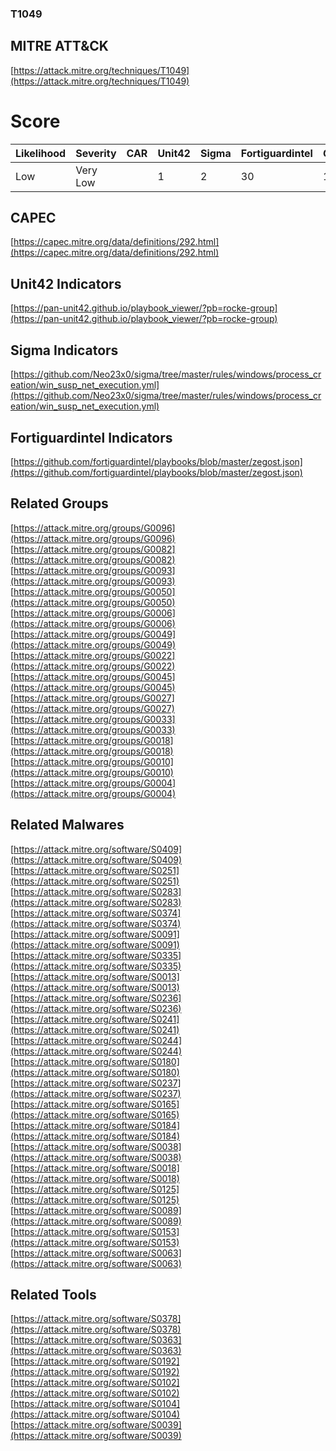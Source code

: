
### T1049
## MITRE ATT&CK
[https://attack.mitre.org/techniques/T1049](https://attack.mitre.org/techniques/T1049)

# Score

| Likelihood | Severity | CAR | Unit42 | Sigma | Fortiguardintel | Groups | Malwares | Tools |
| ---------- | -------- | --- | ------ | ----- | --------------- | ---  | --- | --- |
| Low | Very Low |   | 1 | 2 | 30 | 13 | 20 | 6 |



## CAPEC

[https://capec.mitre.org/data/definitions/292.html](https://capec.mitre.org/data/definitions/292.html)
[]()


## Unit42 Indicators

[https://pan-unit42.github.io/playbook_viewer/?pb=rocke-group](https://pan-unit42.github.io/playbook_viewer/?pb=rocke-group)
[]()


## Sigma Indicators

[https://github.com/Neo23x0/sigma/tree/master/rules/windows/process_creation/win_susp_net_execution.yml](https://github.com/Neo23x0/sigma/tree/master/rules/windows/process_creation/win_susp_net_execution.yml)
[]()


## Fortiguardintel Indicators

[https://github.com/fortiguardintel/playbooks/blob/master/zegost.json](https://github.com/fortiguardintel/playbooks/blob/master/zegost.json)
[]()


## Related Groups

[https://attack.mitre.org/groups/G0096](https://attack.mitre.org/groups/G0096)
[https://attack.mitre.org/groups/G0082](https://attack.mitre.org/groups/G0082)
[https://attack.mitre.org/groups/G0093](https://attack.mitre.org/groups/G0093)
[https://attack.mitre.org/groups/G0050](https://attack.mitre.org/groups/G0050)
[https://attack.mitre.org/groups/G0006](https://attack.mitre.org/groups/G0006)
[https://attack.mitre.org/groups/G0049](https://attack.mitre.org/groups/G0049)
[https://attack.mitre.org/groups/G0022](https://attack.mitre.org/groups/G0022)
[https://attack.mitre.org/groups/G0045](https://attack.mitre.org/groups/G0045)
[https://attack.mitre.org/groups/G0027](https://attack.mitre.org/groups/G0027)
[https://attack.mitre.org/groups/G0033](https://attack.mitre.org/groups/G0033)
[https://attack.mitre.org/groups/G0018](https://attack.mitre.org/groups/G0018)
[https://attack.mitre.org/groups/G0010](https://attack.mitre.org/groups/G0010)
[https://attack.mitre.org/groups/G0004](https://attack.mitre.org/groups/G0004)
[]()


## Related Malwares

[https://attack.mitre.org/software/S0409](https://attack.mitre.org/software/S0409)
[https://attack.mitre.org/software/S0251](https://attack.mitre.org/software/S0251)
[https://attack.mitre.org/software/S0283](https://attack.mitre.org/software/S0283)
[https://attack.mitre.org/software/S0374](https://attack.mitre.org/software/S0374)
[https://attack.mitre.org/software/S0091](https://attack.mitre.org/software/S0091)
[https://attack.mitre.org/software/S0335](https://attack.mitre.org/software/S0335)
[https://attack.mitre.org/software/S0013](https://attack.mitre.org/software/S0013)
[https://attack.mitre.org/software/S0236](https://attack.mitre.org/software/S0236)
[https://attack.mitre.org/software/S0241](https://attack.mitre.org/software/S0241)
[https://attack.mitre.org/software/S0244](https://attack.mitre.org/software/S0244)
[https://attack.mitre.org/software/S0180](https://attack.mitre.org/software/S0180)
[https://attack.mitre.org/software/S0237](https://attack.mitre.org/software/S0237)
[https://attack.mitre.org/software/S0165](https://attack.mitre.org/software/S0165)
[https://attack.mitre.org/software/S0184](https://attack.mitre.org/software/S0184)
[https://attack.mitre.org/software/S0038](https://attack.mitre.org/software/S0038)
[https://attack.mitre.org/software/S0018](https://attack.mitre.org/software/S0018)
[https://attack.mitre.org/software/S0125](https://attack.mitre.org/software/S0125)
[https://attack.mitre.org/software/S0089](https://attack.mitre.org/software/S0089)
[https://attack.mitre.org/software/S0153](https://attack.mitre.org/software/S0153)
[https://attack.mitre.org/software/S0063](https://attack.mitre.org/software/S0063)
[]()


## Related Tools

[https://attack.mitre.org/software/S0378](https://attack.mitre.org/software/S0378)
[https://attack.mitre.org/software/S0363](https://attack.mitre.org/software/S0363)
[https://attack.mitre.org/software/S0192](https://attack.mitre.org/software/S0192)
[https://attack.mitre.org/software/S0102](https://attack.mitre.org/software/S0102)
[https://attack.mitre.org/software/S0104](https://attack.mitre.org/software/S0104)
[https://attack.mitre.org/software/S0039](https://attack.mitre.org/software/S0039)
[]()
